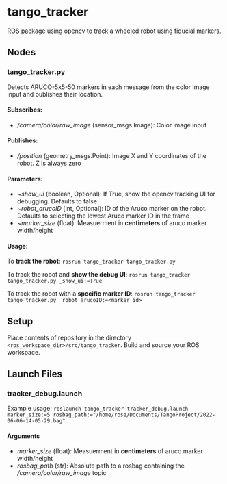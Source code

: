 # tango_tracker
ROS package using opencv to track a wheeled robot using fiducial markers.

## Nodes
### tango_tracker.py
Detects ARUCO-5x5-50 markers in each message from the color image input and publishes their location.

#### Subscribes:
 - */camera/color/raw_image* (sensor_msgs.Image): Color image input

#### Publishes:
 - */position* (geometry_msgs.Point): Image X and Y coordinates of the robot. Z is always zero

#### Parameters:
 - *~show_ui* (boolean, Optional): If True, show the opencv tracking UI for debugging. Defaults to false
 - *~robot_arucoID* (int, Optional): ID of the Aruco marker on the robot. Defaults to selecting the lowest Aruco marker ID in the frame
 - *~marker_size* (float): Measuerment in **centimeters** of aruco marker width/height

#### Usage:
To **track the robot**:
```rosrun tango_tracker tango_tracker.py```

To track the robot and **show the debug UI**:
```rosrun tango_tracker tango_tracker.py _show_ui:=True```

To track the robot with a **specific marker ID**:
```rosrun tango_tracker tango_tracker.py _robot_arucoID:=<marker_id>```

## Setup
Place contents of repository in the directory ```<ros_workspace_dir>/src/tango_tracker```. Build and source your ROS workspace.

## Launch Files
### tracker_debug.launch
Example usage: ```roslaunch tango_tracker tracker_debug.launch marker_size:=5 rosbag_path:="/home/rose/Documents/TangoProject/2022-06-06-14-05-29.bag"```

#### Arguments
 - *marker_size* (float): Measuerment in **centimeters** of aruco marker width/height
 - *rosbag_path* (str): Absolute path to a rosbag containing the */camera/color/raw_image* topic